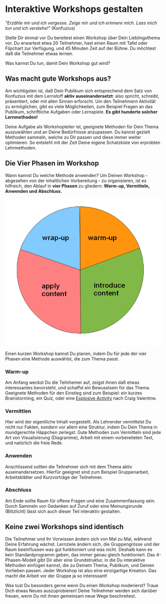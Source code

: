 
# Interaktive Workshops gestalten

*"Erzähle mir und ich vergesse. Zeige mir und ich erinnere mich. Lass mich tun und ich verstehe!"* (Konfuzius)

Stelle Dir einmal vor Du bereitest einen Workshop über Dein Lieblingsthema vor. Du erwartest etwa 20 Teilnehmer, hast einen Raum mit Tafel oder Flipchart zur Verfügung, und 45 Minuten Zeit auf der Bühne. Du möchtest daß die Teilnehmer etwas lernen. 

Was kannst Du tun, damit Dein Workshop gut wird?

## Was macht gute Workshops aus?

Am wichtigsten ist, daß Dein Publikum sich entsprechend dem Satz von Konfuzius mit dem Lernstoff **aktiv auseinandersetzt**: also spricht, schreibt, präsentiert, oder mit allen Sinnen erforscht. Um den Teilnehmern Aktivität zu ermöglichen, gibt es viele Möglichkeiten, zum Beispiel Fragen an das Publikum, schriftliche Aufgaben oder Lernspiele. **Es gibt hunderte solcher Lernmethoden!**

Deine Aufgabe als Workshopleiter ist, geeignete Methoden für Dein Thema auszuwählen und an Deine Bedürfnisse anzupassen. Du kannst gezielt Methoden sammeln, welche zu Dir passen und diese immer weiter optimieren. So entsteht mit der Zeit Deine eigene Schatzkiste von erprobten Lehrmethoden.

## Die Vier Phasen im Workshop

Wann kannst Du welche Methode anwenden? Um Deinen Workshop - abgesehen von der inhaltlichen Vorbereitung - zu organisieren, ist es hilfreich, den Ablauf in **vier Phasen** zu gliedern: **Warm-up, Vermitteln, Anwenden und Abschluss.**

![4 Phasen](images/teaching_phases.png)

Einen kurzen Workshop kannst Du planen, indem Du für jede der vier Phasen eine Methode auswählst, die zum Thema passt.

### Warm-up

Am Anfang weckst Du die Teilnhemer auf, zeigst ihnen daß etwas interessantes bevorsteht, und schaffst ein Bewusstsein für das Thema. Geeignete Methoden für den Einstieg sind zum Beispiel: ein kurzes Brainstorming, ein Quiz, oder eine [Explosive Activity](http://www.craigvalentine.com/the-explosive-activity/) nach Craig Valentine.

### Vermittlen

Hier wird der eigentliche Inhalt vorgestellt. Als Lehrender vermittelst Du nicht nur Fakten, sondern vor allem eine Struktur, indem Du Dein Thema in mundgerechte Häppchen zerlegst. Gute Methoden zum Vermitteln sind jede Art von Visualisierung (Diagramme), Arbeit mit einem vorbereiteten Text, und natürlich die freie Rede.

### Anwenden

Anschlissend sollten die Teilnehmer sich mit dem Thema aktiv auseinandersetzen. Hierfür geeignet sind zum Beispiel Gruppenarbeit, Arbeitsblätter und Kurzvorträge der Teilnehmer.

### Abschluss

Am Ende sollte Raum für offene Fragen und eine Zusammenfassung sein. Durch Sammeln von Gedanken auf Zuruf oder eine Meinungsrunde (Blitzlicht) lässt sich auch dieser Teil interaktiv gestalten.

## Keine zwei Workshops sind identisch

Die Teilnehmer und ihr Vorwissen ändern sich von Mal zu Mal, während Deine Erfahrung wächst. Lernziele ändern sich, die Gruppengrösse und der Raum beeinflussen was gut funktioniert und was nicht. Deshalb kann es kein Standardprogramm geben, das immer genau gleich funktioniert. Das 4-Phasen-Modell gibt Dir aber eine Grundstruktur, in die Du interaktive Methoden einfügen kannst, die zu Deinem Thema, Publikum, und Deinen Vorlieben passen. Jeder Workshop ist also eine einzigartige Kreation. Das macht die Arbeit vor der Gruppe ja so interessant!

Was tust Du besonders gerne wenn Du einen Workshop moderierst? Traue Dich etwas Neues auszuprobieren! Deine Teilnehmer werden sich darüber freuen, wenn Du mit ihnen gemeinsam neue Wege beschreitest.
